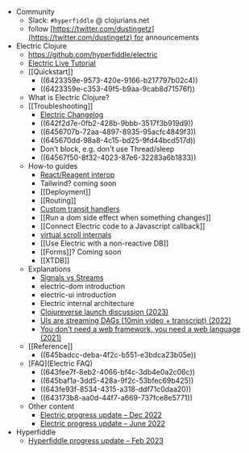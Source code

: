 - Community
	- Slack: `#hyperfiddle` @ clojurians.net
	- follow [https://twitter.com/dustingetz](https://twitter.com/dustingetz) for announcements
- Electric Clojure
	- https://github.com/hyperfiddle/electric
	- [Electric Live Tutorial](https://electric.hyperfiddle.net/)
	- [[Quickstart]]
		- ((6423359e-9573-420e-9166-b217797b02c4))
		- ((6423359e-c353-49f5-b9aa-9cab8d71576f))
	- What is Electric Clojure?
	- [[Troubleshooting]]
		- [Electric Changelog](https://github.com/hyperfiddle/electric/blob/master/docs/CHANGELOG.md)
		- ((642f2d7e-0fb2-428b-9bbb-3517f3b919d9))
		- ((6456707b-72aa-4897-8935-95acfc4849f3))
		- ((645670dd-98a8-4c15-bd25-9fd44bcd517d))
		- Don't block, e.g. don't use Thread/sleep
		- ((64567f50-8f32-4023-87e6-32283a6b1833))
	- How-to guides
		- [React/Reagent interop](https://electric-examples-app.fly.dev/user.demo-reagent-interop!ReagentInterop)
		- Tailwind? coming soon
		- [[Deployment]]
		- [[Routing]]
		- [Custom transit handlers](https://github.com/hyperfiddle/electric/blob/master/src-docs/wip/demo_custom_types.cljc)
		- [[Run a dom side effect when something changes]]
		- [[Connect Electric code to a Javascript callback]]
		- [virtual scroll internals](https://github.com/hyperfiddle/electric/blob/master/src-docs/user/demo_virtual_scroll.cljc)
		- [[Use Electric with a non-reactive DB]]
		- [[Forms]]? Coming soon
		- [[XTDB]]
	- Explanations
		- [Signals vs Streams](https://www.dustingetz.com/#/page/signals%20vs%20streams%2C%20in%20terms%20of%20backpressure%20(2023))
		- electric-dom introduction
		- electric-ui introduction
		- Electric internal architecture
		- [Clojureverse launch discussion (2023)](https://clojureverse.org/t/electric-clojure-a-signals-dsl-for-fullstack-web-ui/9788/29)
		- [UIs are streaming DAGs (10min video + transcript) (2022)](https://hyperfiddle.notion.site/UIs-are-streaming-DAGs-e181461681a8452bb9c7a9f10f507991)
		- [You don't need a web framework, you need a web language (2021)](https://hyperfiddle.notion.site/Reactive-Clojure-You-don-t-need-a-web-framework-you-need-a-web-language-44b5bfa526be4af282863f34fa1cfffc)
	- [[Reference]]
		- ((645badcc-deba-4f2c-b551-e3bdca23b05e))
	- [FAQ](Electric FAQ)
		- ((643fee7f-8eb2-4066-bf4c-3db4e0a2c06c))
		- ((645baf1a-3dd5-428a-9f2c-53bfec69b425))
		- ((643fe93f-8534-4315-a318-ddf71c0daa20))
		- ((643173b8-aa0d-44f7-a669-737fce8e5771))
	- Other content
		- [Electric progress update – Dec 2022](https://hyperfiddle.notion.site/Electric-progress-update-Dec-2022-5416dda526e24e5ab7ccb7eb48c797ed)
		- [Electric progress update – June 2022](https://hyperfiddle.notion.site/Photon-progress-June-2022-57aee367c20e45b3b80366d1abe4fbc3)
- Hyperfiddle
	- [Hyperfiddle progress update – Feb 2023](https://hyperfiddle.notion.site/Hyperfiddle-progress-update-Feb-2023-8cc45f9da47c4719bb16851d129e3a3d)